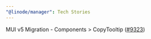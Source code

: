 ```yaml
---
"@linode/manager": Tech Stories
---
```


MUI v5 Migration - Components > CopyTooltip  ([#9323](https://github.com/linode/manager/pull/9323))
